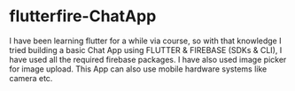 # flutterfire-ChatApp
I have been learning flutter for a while via course, so with that knowledge I tried building a basic Chat App using FLUTTER &amp; FIREBASE (SDKs &amp; CLI),
I have used all the required firebase packages.
I have also used image picker for image upload.
This App can also use mobile hardware systems like camera etc.
